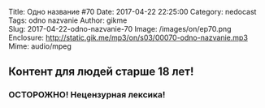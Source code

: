 Title: Одно название #70
Date: 2017-04-22 22:25:00
Category: nedocast  
Tags: odno nazvanie
Author: gikme  
Slug: 2017-04-22-odno-nazvanie-70
Image: /images/on/ep70.png
Enclosure: http://static.gik.me/mp3/on/s03/00070-odno-nazvanie.mp3
Mime: audio/mpeg


## Контент для людей старше 18 лет!

### ОСТОРОЖНО! Нецензурная лексика!

